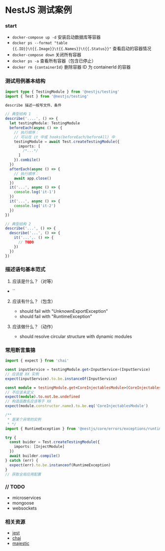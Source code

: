 # NestJS 测试案例

### start

- `docker-compose up -d` 安装启动数据库等容器
- `docker ps --format "table {{.ID}}\t{{.Image}}\t{{.Names}}\t{{.Status}}"` 查看启动的容器情况
- `docker-compose down` 关闭所有容器
- `docker ps -a` 查看所有容器（包含已停止）
- `docker rm {containerId}` 删除容器 ID 为 containerId 的容器

### 测试用例基本结构

```ts
import type { TestingModule } from '@nestjs/testing'
import { Test } from '@nestjs/testing'

describe 描述一般写文件、条件

// 典型结构 1
describe('....', () => {
  let testingModule: TestingModule
  beforeEach(async () => {
    // 执行顺序：
    // 可以在 it 中或 hooks(beforeEach/beforeAll) 中
    testingModule = await Test.createTestingModule({
      imports: [
        /*...*/
      ]
    }).combile()
  })
  afterEach(async () => {
    // 执行顺序：
    await app.close()
  })
  it('...', async () => {
    console.log('it-1')
  })
  it('...', async () => {
    console.log('it-2')
  })
})

// 典型结构 2
describe('...', () => {
  describe('...', () => {
    it('...',. () => {
      // TODO
    })
  })
})
```

### 描述语句基本范式

1. 应该是什么？（对等）

- ``

2. 应该有什么？（包含）

   - should fail with "UnknownExportException"
   - should fail with "RuntimeException"

3. 应该做什么？（动作）
   - should resolve circular structure with dynamic modules

### 常用断言集锦

```ts
import { expect } from 'chai'

const inputService = testingModule.get<InputService>(InputService)
// 应该是 XX 实例
expect(inputService).to.be.instanceOf(InputService)

const module = testingModule.get<CoreInjectablesModule>(CoreInjectablesModule)
// 不应该未定义
expect(module).to.not.be.undefined
// 构造函数名应该等于 XX
expect(module.constructor.name).to.be.eq('CoreInjectablesModule')

/**
 * 是某个异常的实例
 * */
import { RuntimeException } from '@nestjs/core/errors/exceptions/runtime.exception'

try {
  const buider = Test.createTestingModule({
    imports: [InjectModule]
  })
  await builder.compile()
} catch (err) {
  expect(err).to.be.instanceof(RuntimeException)
}
// 获取全局应用配置
```

### // TODO

- microservices
- mongoose
- websockets

### 相关资源

- [jest](https://jestjs.io/zh-Hans/docs/getting-started)
- [chai](https://www.chaijs.com/guide/styles/#expect)
- [majestic](https://github.com/Raathigesh/majestic)
